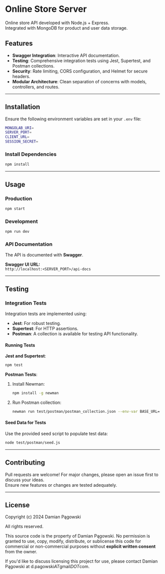 # Online Store Server

Online store API developed with Node.js + Express.  
Integrated with MongoDB for product and user data storage.

## Features

- **Swagger Integration**: Interactive API documentation.
- **Testing**: Comprehensive integration tests using Jest, Supertest, and Postman collections.
- **Security**: Rate limiting, CORS configuration, and Helmet for secure headers.
- **Modular Architecture**: Clean separation of concerns with models, controllers, and routes.

---

## Installation

Ensure the following environment variables are set in your `.env` file:

```bash
MONGOLAB_URI=
SERVER_PORT=
CLIENT_URL=
SESSION_SECRET=
```

### Install Dependencies

```bash
npm install
```

---

## Usage

### Production
```bash
npm start
```

### Development
```bash
npm run dev
```

### API Documentation
The API is documented with **Swagger**.  

**Swagger UI URL:**  
`http://localhost:<SERVER_PORT>/api-docs`

---

## Testing

### Integration Tests

Integration tests are implemented using:
- **Jest**: For robust testing.
- **Supertest**: For HTTP assertions.
- **Postman**: A collection is available for testing API functionality.

#### Running Tests

**Jest and Supertest**:
```bash
npm test
```

**Postman Tests**:
1. Install Newman:
   ```bash
   npm install -g newman
   ```
2. Run Postman collection:
   ```bash
   newman run test/postman/postman_collection.json --env-var BASE_URL=http://localhost:3030
   ```

#### Seed Data for Tests
Use the provided seed script to populate test data:
```bash
node test/postman/seed.js
```

---

## Contributing

Pull requests are welcome! For major changes, please open an issue first to discuss your ideas.  
Ensure new features or changes are tested adequately.

---

## License


Copyright (c) 2024 Damian Pągowski

All rights reserved.

This source code is the property of Damian Pągowski. No permission is granted to use, copy, modify, distribute, or sublicense this code for commercial or non-commercial purposes without **explicit written consent** from the owner.

If you'd like to discuss licensing this project for use, please contact Damian Pągowski at d.pagowski*AT*gmail*DOT*com.
